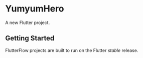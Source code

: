 # YumyumHero

A new Flutter project.

## Getting Started

FlutterFlow projects are built to run on the Flutter _stable_ release.
